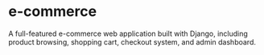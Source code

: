 # e-commerce
A full-featured e-commerce web application built with Django, including product browsing, shopping cart, checkout system, and admin dashboard.
